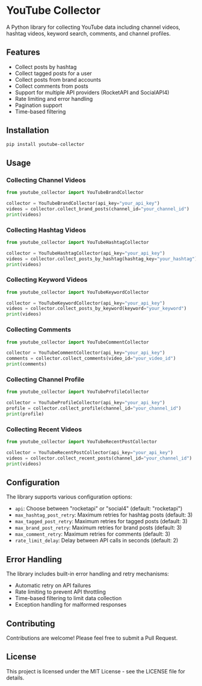 # YouTube Collector

A Python library for collecting YouTube data including channel videos, hashtag videos, keyword search, comments, and channel profiles.

## Features

- Collect posts by hashtag
- Collect tagged posts for a user
- Collect posts from brand accounts
- Collect comments from posts
- Support for multiple API providers (RocketAPI and SocialAPI4)
- Rate limiting and error handling
- Pagination support
- Time-based filtering

## Installation

```bash
pip install youtube-collector
```

## Usage

### Collecting Channel Videos

```python
from youtube_collector import YouTubeBrandCollector

collector = YouTubeBrandCollector(api_key="your_api_key")
videos = collector.collect_brand_posts(channel_id="your_channel_id")
print(videos)
```

### Collecting Hashtag Videos

```python
from youtube_collector import YouTubeHashtagCollector

collector = YouTubeHashtagCollector(api_key="your_api_key")
videos = collector.collect_posts_by_hashtag(hashtag_key="your_hashtag")
print(videos)
```

### Collecting Keyword Videos

```python
from youtube_collector import YouTubeKeywordCollector

collector = YouTubeKeywordCollector(api_key="your_api_key")
videos = collector.collect_posts_by_keyword(keyword="your_keyword")
print(videos)
```

### Collecting Comments

```python
from youtube_collector import YouTubeCommentCollector

collector = YouTubeCommentCollector(api_key="your_api_key")
comments = collector.collect_comments(video_id="your_video_id")
print(comments)
```

### Collecting Channel Profile

```python
from youtube_collector import YouTubeProfileCollector

collector = YouTubeProfileCollector(api_key="your_api_key")
profile = collector.collect_profile(channel_id="your_channel_id")
print(profile)
```

### Collecting Recent Videos

```python
from youtube_collector import YouTubeRecentPostCollector

collector = YouTubeRecentPostCollector(api_key="your_api_key")
videos = collector.collect_recent_posts(channel_id="your_channel_id")
print(videos)
```

## Configuration

The library supports various configuration options:

- `api`: Choose between "rocketapi" or "social4" (default: "rocketapi")
- `max_hashtag_post_retry`: Maximum retries for hashtag posts (default: 3)
- `max_tagged_post_retry`: Maximum retries for tagged posts (default: 3)
- `max_brand_post_retry`: Maximum retries for brand posts (default: 3)
- `max_comment_retry`: Maximum retries for comments (default: 3)
- `rate_limit_delay`: Delay between API calls in seconds (default: 2)

## Error Handling

The library includes built-in error handling and retry mechanisms:

- Automatic retry on API failures
- Rate limiting to prevent API throttling
- Time-based filtering to limit data collection
- Exception handling for malformed responses

## Contributing

Contributions are welcome! Please feel free to submit a Pull Request.

## License

This project is licensed under the MIT License - see the LICENSE file for details. 